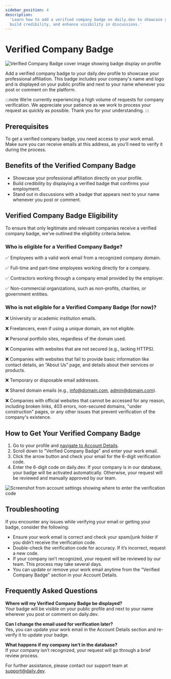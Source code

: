 ```yaml
---
sidebar_position: 4
description:
  'Learn how to add a verified company badge on daily.dev to showcase your professional affiliation,
  build credibility, and enhance visibility in discussions.'
---
```


# Verified Company Badge

![Verified Company Badge cover image showing badge display on profile](https://daily-now-res.cloudinary.com/image/upload/v1724771209/docs/Change_log.png)

Add a verified company badge to your daily.dev profile to showcase your professional affiliation.
This badge includes your company's name and logo and is displayed on your public profile and next to
your name whenever you post or comment on the platform.

:::note We’re currently experiencing a high volume of requests for company verification. We
appreciate your patience as we work to process your request as quickly as possible. Thank you for
your understanding. :::

## Prerequisites

To get a verified company badge, you need access to your work email. Make sure you can receive
emails at this address, as you’ll need to verify it during the process.

## Benefits of the Verified Company Badge

- Showcase your professional affiliation directly on your profile.
- Build credibility by displaying a verified badge that confirms your employment.
- Stand out in discussions with a badge that appears next to your name whenever you post or comment.

## Verified Company Badge Eligibility

To ensure that only legitimate and relevant companies receive a verified company badge, we've
outlined the eligibility criteria below.

### Who is eligible for a Verified Company Badge?

✅ Employees with a valid work email from a recognized company domain.

✅ Full-time and part-time employees working directly for a company.

✅ Contractors working through a company email provided by the employer.

✅ Non-commercial organizations, such as non-profits, charities, or government entities.

### Who is not eligible for a Verified Company Badge (for now)?

❌ University or academic institution emails.

❌ Freelancers, even if using a unique domain, are not eligible.

❌ Personal portfolio sites, regardless of the domain used.

❌ Companies with websites that are not secured (e.g., lacking HTTPS).

❌ Companies with websites that fail to provide basic information like contact details, an “About
Us” page, and details about their services or products.

❌ Temporary or disposable email addresses.

❌ Shared domain emails (e.g., info@domain.com, admin@domain.com).

❌ Companies with official websites that cannot be accessed for any reason, including broken links,
403 errors, non-secured domains, "under construction" pages, or any other issues that prevent
verification of the company's existence.

## How to Get Your Verified Company Badge

1. Go to your profile and
   [navigate to Account Details](https://app.daily.dev/account/profile#verified-company-badge).
2. Scroll down to "Verified Company Badge" and enter your work email.
3. Click the arrow button and check your email for the 6-digit verification code.
4. Enter the 6-digit code on daily.dev. If your company is in our database, your badge will be
   activated automatically. Otherwise, your request will be reviewed and manually approved by our
   team.

![Screenshot from account settings showing where to enter the verification code](https://daily-now-res.cloudinary.com/image/upload/v1724771522/docs/SCR-20240827-pwqt.png)

## Troubleshooting

If you encounter any issues while verifying your email or getting your badge, consider the
following:

- Ensure your work email is correct and check your spam/junk folder if you didn’t receive the
  verification code.
- Double-check the verification code for accuracy. If it’s incorrect, request a new code.
- If your company isn’t recognized, your request will be reviewed by our team. This process may take
  several days.
- You can update or remove your work email anytime from the "Verified Company Badge" section in your
  Account Details.

## Frequently Asked Questions

**Where will my Verified Company Badge be displayed?**  
Your badge will be visible on your public profile and next to your name wherever you post or comment
on daily.dev.

**Can I change the email used for verification later?**  
Yes, you can update your work email in the Account Details section and re-verify it to update your
badge.

**What happens if my company isn’t in the database?**  
If your company isn’t recognized, your request will go through a brief review process.

For further assistance, please contact our support team at
[support@daily.dev](mailto:support@daily.dev).
